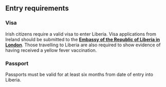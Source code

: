 ## Entry requirements

### **Visa**

Irish citizens require a valid visa to enter Liberia. Visa applications from Ireland should be submitted to the [**Embassy of the Republic of Liberia in London**](https://www.embassyofliberia.co.uk/consular-services/). Those travelling to Liberia are also required to show evidence of having received a yellow fever vaccination.

### Passport

Passports must be valid for at least six months from date of entry into Liberia.